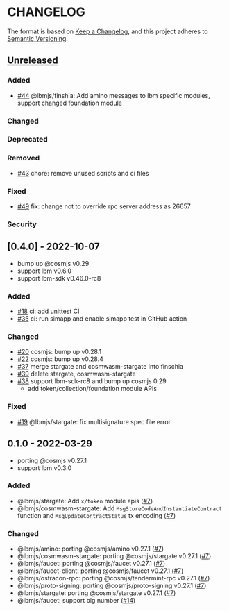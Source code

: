 # CHANGELOG

The format is based on [Keep a Changelog](https://keepachangelog.com/en/1.0.0/),
and this project adheres to
[Semantic Versioning](https://semver.org/spec/v2.0.0.html).

## [Unreleased]

### Added
- [\#44](https://github.com/line/lbmjs/pull/44) @lbmjs/finshia: Add amino messages to lbm specific modules, support changed foundation module
### Changed

### Deprecated

### Removed
- [\#43](https://github.com/line/lbmjs/pull/43) chore: remove unused scripts and ci files

### Fixed
- [\#49](https://github.com/line/lbmjs/pull/49) fix: change not to override rpc server address as 26657
### Security


## [0.4.0] - 2022-10-07

- bump up @cosmjs v0.29
- support lbm v0.6.0
- support lbm-sdk v0.46.0-rc8

### Added
- [\#18](https://github.com/line/lbmjs/pull/18) ci: add unittest CI
- [\#35](https://github.com/line/lbmjs/pull/35) ci: run simapp and enable simapp test in GitHub action

### Changed
- [\#20](https://github.com/line/lbmjs/pull/20) cosmjs: bump up v0.28.1
- [\#22](https://github.com/line/lbmjs/pull/22) cosmjs: bump up v0.28.4
- [\#37](https://github.com/line/lbmjs/pull/37) merge stargate and cosmwasm-stargate into finschia
- [\#39](https://github.com/line/lbmjs/pull/39) delete stargate, cosmwasm-stargate
- [\#38](https://github.com/line/lbmjs/pull/38) support lbm-sdk-rc8 and bump up cosmjs 0.29
  - add token/collection/foundation module APIs

### Fixed
- [\#19](https://github.com/line/lbmjs/pull/19) @lbmjs/stargate: fix multisignature spec file error


## 0.1.0 - 2022-03-29

- porting @cosmjs v0.27.1
- support lbm v0.3.0


### Added

- @lbmjs/stargate: Add `x/token` module apis ([#7])
- @lbmjs/cosmwasm-stargate: Add `MsgStoreCodeAndInstantiateContract` function and `MsgUpdateContractStatus` tx encoding ([#7])

### Changed

- @lbmjs/amino: porting @cosmjs/amino v0.27.1 ([#7])
- @lbmjs/cosmwasm-stargate: porting @cosmjs/stargate v0.27.1 ([#7])
- @lbmjs/faucet: porting @cosmjs/faucet v0.27.1 ([#7])
- @lbmjs/faucet-client: porting @cosmjs/faucet v0.27.1 ([#7])
- @lbmjs/ostracon-rpc: porting @cosmjs/tendermint-rpc v0.27.1 ([#7])
- @lbmjs/proto-signing: porting @cosmjs/proto-signing v0.27.1 ([#7])
- @lbmjs/stargate: porting @cosmjs/stargate v0.27.1 ([#7])
- @lbmjs/faucet: support big number ([#14])

[#7]: https://github.com/line/lbmjs/pull/7
[#14]: https://github.com/line/lbmjs/pull/14


[Unreleased]: https://github.com/line/lbmjs/compare/v0.4.0...HEAD
[v0.4.0]: https://github.com/line/lbmjs/compare/v0.1.0...v0.4.0
